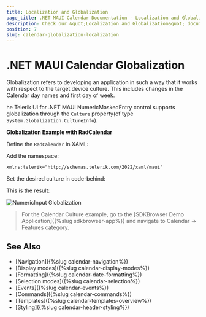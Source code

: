 ```yaml
---
title: Localization and Globalization
page_title: .NET MAUI Calendar Documentation - Localization and Globalization
description: Check our &quot;Localization and Globalization&quot; documentation article for Telerik Calendar for .NET MAUI
position: 7
slug: calendar-globalization-localization
---
```


# .NET MAUI Calendar Globalization

Globalization refers to developing an application in such a way that it works with respect to the target device culture. This includes changes in the Calendar day names and first day of week.

he Telerik UI for .NET MAUI NumericMaskedEntry control supports globalization through the  `Culture` property(of type `System.Globalization.CultureInfo`).

**Globalization Example with RadCalendar**

Define the `RadCalendar` in XAML:

<snippet id='calendar-culture'/>

Add the namespace:

```XAML
xmlns:telerik="http://schemas.telerik.com/2022/xaml/maui"
```

Set the desired culture in code-behind:

<snippet id='calendar-setting-culture'/>

This is the result:

![NumericInput Globalization](images/numeric_features_globalization_2.png)

> For the Calendar Culture example, go to the [SDKBrowser Demo Application]({%slug sdkbrowser-app%}) and navigate to Calendar -> Features category.

## See Also

- [Navigation]({%slug calendar-navigation%})
- [Display modes]({%slug calendar-display-modes%})
- [Formatting]({%slug calendar-date-formatting%})
- [Selection modes]({%slug calendar-selection%}) 
- [Events]({%slug calendar-events%})
- [Commands]({%slug calendar-commands%})
- [Templates]({%slug calendar-templates-overview%})
- [Styling]({%slug calendar-header-styling%})